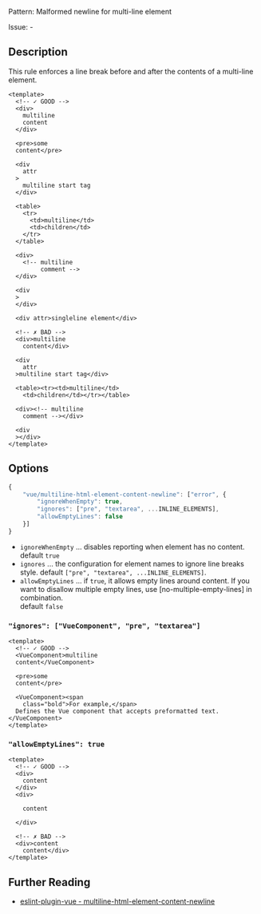 Pattern: Malformed newline for multi-line element

Issue: -

## Description

This rule enforces a line break before and after the contents of a multi-line element.

<eslint-code-block fix :rules="{'vue/multiline-html-element-content-newline': ['error']}">

```vue
<template>
  <!-- ✓ GOOD -->
  <div>
    multiline
    content
  </div>

  <pre>some
  content</pre>

  <div
    attr
  >
    multiline start tag
  </div>

  <table>
    <tr>
      <td>multiline</td>
      <td>children</td>
    </tr>
  </table>

  <div>
    <!-- multiline
         comment -->
  </div>

  <div
  >
  </div>

  <div attr>singleline element</div>

  <!-- ✗ BAD -->
  <div>multiline
    content</div>

  <div
    attr
  >multiline start tag</div>
  
  <table><tr><td>multiline</td>
    <td>children</td></tr></table>
  
  <div><!-- multiline
    comment --></div>

  <div
  ></div>
</template>
```

</eslint-code-block>

## Options

```js
{
    "vue/multiline-html-element-content-newline": ["error", {
        "ignoreWhenEmpty": true,
        "ignores": ["pre", "textarea", ...INLINE_ELEMENTS],
        "allowEmptyLines": false
    }]
}
```

- `ignoreWhenEmpty` ... disables reporting when element has no content.
    default `true`
- `ignores` ... the configuration for element names to ignore line breaks style.
    default `["pre", "textarea", ...INLINE_ELEMENTS]`.
- `allowEmptyLines` ... if `true`, it allows empty lines around content. If you want to disallow multiple empty lines, use [no-multiple-empty-lines] in combination.  
    default `false`

### `"ignores": ["VueComponent", "pre", "textarea"]`

<eslint-code-block fix :rules="{'vue/multiline-html-element-content-newline': ['error', { ignores: ['VueComponent', 'pre', 'textarea'] }]}">

```vue
<template>
  <!-- ✓ GOOD -->
  <VueComponent>multiline
  content</VueComponent>

  <pre>some
  content</pre>

  <VueComponent><span
    class="bold">For example,</span>
  Defines the Vue component that accepts preformatted text.</VueComponent>
</template>
```

</eslint-code-block>

### `"allowEmptyLines": true`

<eslint-code-block fix :rules="{'vue/multiline-html-element-content-newline': ['error', { allowEmptyLines: true }]}">

```vue
<template>
  <!-- ✓ GOOD -->
  <div>
    content
  </div>
  <div>

    content

  </div>

  <!-- ✗ BAD -->
  <div>content
    content</div>
</template>
```

</eslint-code-block>

## Further Reading

* [eslint-plugin-vue - multiline-html-element-content-newline](https://eslint.vuejs.org/rules/multiline-html-element-content-newline.html)
